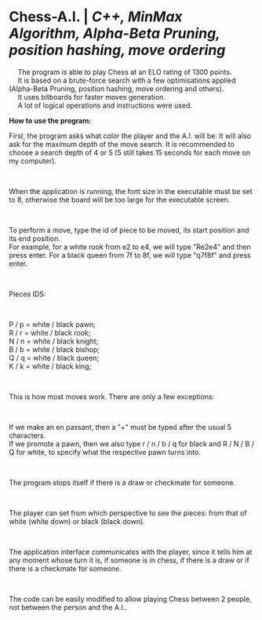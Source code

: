 # Chess-A.I. | _C++, MinMax Algorithm, Alpha-Beta Pruning, position hashing, move ordering_

&emsp; The program is able to play Chess at an ELO rating of 1300 points. <br/>
&emsp; It is based on a brute-force search with a few optimisations applied (Alpha-Beta Pruning, position hashing, move ordering and others). <br/>
&emsp; It uses bitboards for faster moves generation. <br/>
&emsp; A lot of logical operations and instructions were used. <br/>

**How to use the program:**

First, the program asks what color the player and the A.I. will be. It will also ask for the maximum depth of the move search. It is recommended to choose a search depth of 4 or 5 (5 still takes 15 seconds for each move on my computer). <br/>

<br/>

When the application is running, the font size in the executable must be set to 8, otherwise the board will be too large for the executable screen. <br/>

<br/>

To perform a move, type the id of piece to be moved, its start position and its end position. <br/>
For example, for a white rook from e2 to e4, we will type "Re2e4" and then press enter. For a black queen from 7f to 8f, we will type "q7f8f" and press enter. <br/>

<br/>

Pieces IDS: <br/>

<br/>
 
P / p = white / black pawn; <br/>
R / r = white / black rook; <br/>
N / n = white / black knight; <br/>
B / b = white / black bishop; <br/>
Q / q = white / black queen; <br/>
K / k = white / black king; <br/>

<br/>

This is how most moves work. There are only a few exceptions: <br/>

<br/>

If we make an en passant, then a "+" must be typed after the usual 5 characters. <br/>
If we promote a pawn, then we also type r / n / b / q for black and R / N / B / Q for white, to specify what the respective pawn turns into. <br/>

<br/>

The program stops itself if there is a draw or checkmate for someone. <br/>

<br/>

The player can set from which perspective to see the pieces: from that of white (white down) or black (black down). <br/>

<br/>

The application interface communicates with the player, since it tells him at any moment whose turn it is, if someone is in chess, if there is a draw or if there is a checkmate for someone. <br/>

<br/>

The code can be easily modified to allow playing Chess between 2 people, not between the person and the A.I.. <br/>

<br/>







